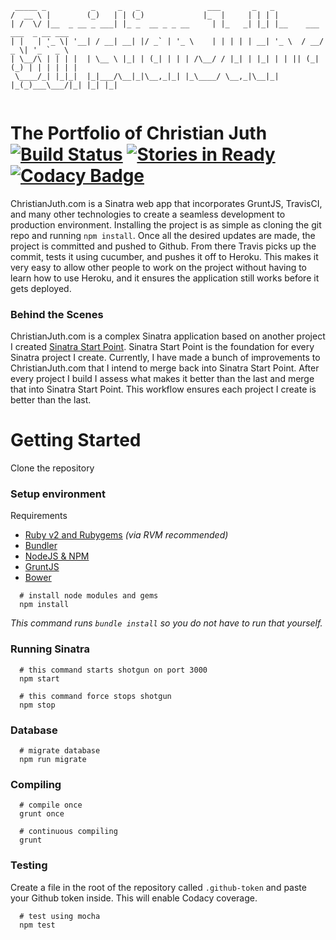 ```
 _____ _          _     _   _               ___       _   _                          
/  __ \ |        (_)   | | (_)             |_  |     | | | |                         
| /  \/ |__  _ __ _ ___| |_ _  __ _ _ __     | |_   _| |_| |__    ___ ___  _ __ ___  
| |   | '_ \| '__| / __| __| |/ _` | '_ \    | | | | | __| '_ \  / __/ _ \| '_ ` _ \ 
| \__/\ | | | |  | \__ \ |_| | (_| | | | /\__/ / |_| | |_| | | || (_| (_) | | | | | |
 \____/_| |_|_|  |_|___/\__|_|\__,_|_| |_\____/ \__,_|\__|_| |_(_)___\___/|_| |_| |_|
                                                                                 
```

# The Portfolio of Christian Juth [![Build Status](https://travis-ci.org/Christianjuth/Portfolio.svg?branch=master)](https://travis-ci.org/Christianjuth/Portfolio) [![Stories in Ready](https://badge.waffle.io/Christianjuth/portfolio.svg?label=ready&title=Issues)](http://waffle.io/Christianjuth/sinatra-startpoint) [![Codacy Badge](https://api.codacy.com/project/badge/Grade/3e5abf687cfc495a93cafd274074fa39)](https://www.codacy.com/app/cjuth2/Portfolio?utm_source=github.com&amp;utm_medium=referral&amp;utm_content=Christianjuth/Portfolio&amp;utm_campaign=Badge_Grade)

ChristianJuth.com is a Sinatra web app that incorporates GruntJS, TravisCI, and many other technologies to create a seamless development to production environment. Installing the project is as simple as cloning the git repo and running `npm install`. Once all the desired updates are made, the project is committed and pushed to Github. From there Travis picks up the commit, tests it using cucumber, and pushes it off to Heroku. This makes it very easy to allow other people to work on the project without having to learn how to use Heroku, and it ensures the application still works before it gets deployed.

### Behind the Scenes
ChristianJuth.com is a complex Sinatra application based on another project I created [Sinatra Start Point](https://github.com/Christianjuth/sinatra-start-point). Sinatra Start Point is the foundation for every Sinatra project I create. Currently, I have made a bunch of improvements to ChristianJuth.com that I intend to merge back into Sinatra Start Point. After every project I build I assess what makes it better than the last and merge that into Sinatra Start Point. This workflow ensures each project I create is better than the last.

# Getting Started
Clone the repository

### Setup environment
Requirements
* [Ruby v2 and Rubygems](https://rvm.io/) _(via RVM recommended)_
* [Bundler](http://bundler.io/)
* [NodeJS & NPM](https://nodejs.org/en/)
* [GruntJS](http://gruntjs.com)
* [Bower](http://bower.io/)

```shell
  # install node modules and gems
  npm install
```
_This command runs `bundle install` so you do not have to run that yourself._

### Running Sinatra
```shell
  # this command starts shotgun on port 3000
  npm start

  # this command force stops shotgun
  npm stop
```

### Database
```shell
  # migrate database
  npm run migrate
```

### Compiling
```shell
  # compile once
  grunt once

  # continuous compiling
  grunt
```

### Testing
Create a file in the root of the repository called `.github-token` and paste your Github token inside. This will enable Codacy coverage.

```
  # test using mocha
  npm test
```

